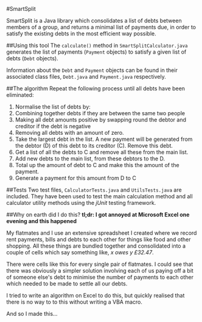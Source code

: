 #SmartSplit

SmartSplit is a Java library which consolidates a list of debts between 
members of a group, and returns a minimal list of payments due, in order
to satisfy the existing debts in the most efficient way possible.

##Using this tool
The `calculate()` method in `SmartSplitCalculator.java` generates the
list of payments (`Payment` objects) to satisfy a given list of debts 
(`Debt` objects).

Information about the `Debt` and `Payment` objects can be found in their
associated class files, `Debt.java` and `Payment.java` respectively.

##The algorithm
Repeat the following process until all debts have been eliminated:

1. Normalise the list of debts by:
  1. Combining together debts if they are between the same two people
  2. Making all debt amounts positive by swapping round the debtor and
  creditor if the debt is negative
  3. Removing all debts with an amount of zero.
2. Take the largest debt in the list. A new payment will be generated 
from the debtor (D) of this debt to its creditor (C). Remove this debt.
3. Get a list of all the debts to C and remove all these 
from the main list.
4. Add new debts to the main list, from these debtors to the D.
5. Total up the amount of debt to C and make this the amount
of the payment.
6. Generate a payment for this amount from D to C

##Tests
Two test files, `CalculatorTests.java` and `UtilsTests.java` are 
included. They have been used to test the main calculation method and 
all calculator utility methods using the *jUnit* testing framework.

##Why on earth did I do this?
**tl;dr: I got annoyed at Microsoft Excel one evening and this 
happened**

My flatmates and I use an extensive spreadsheet I created where we 
record rent payments, bills and debts to each other for things like 
food and other shopping. All these things are bundled together and 
consolidated into a couple of cells which say something like, *x owes y 
£32.47*.

There were cells like this for every single pair of flatmates. I could
see that there was obviously a simpler solution involving each of us 
paying off a bit of someone else's debt to minimise the number of 
payments to each other which needed to be made to settle all our debts.

I tried to write an algorithm on Excel to do this, but quickly realised
that there is no way to to this without writing a VBA macro.

And so I made this...